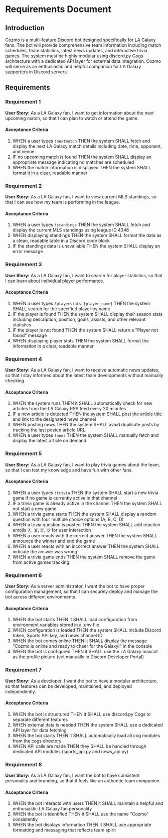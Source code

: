 # Requirements Document

## Introduction

Cozmo is a multi-feature Discord bot designed specifically for LA Galaxy fans. The bot will provide comprehensive team information including match schedules, team statistics, latest news updates, and interactive trivia games. The system must be highly modular using discord.py Cogs architecture with a dedicated API layer for external data integration. Cozmo will serve as an enthusiastic and helpful companion for LA Galaxy supporters in Discord servers.

## Requirements

### Requirement 1

**User Story:** As a LA Galaxy fan, I want to get information about the next upcoming match, so that I can plan to watch or attend the game.

#### Acceptance Criteria

1. WHEN a user types `!nextmatch` THEN the system SHALL fetch and display the next LA Galaxy match details including date, time, opponent, and venue
2. IF no upcoming match is found THEN the system SHALL display an appropriate message indicating no matches are scheduled
3. WHEN the match information is displayed THEN the system SHALL format it in a clear, readable manner

### Requirement 2

**User Story:** As a LA Galaxy fan, I want to view current MLS standings, so that I can see how my team is performing in the league.

#### Acceptance Criteria

1. WHEN a user types `!standings` THEN the system SHALL fetch and display the current MLS standings using league ID 4346
2. WHEN displaying standings THEN the system SHALL format the data as a clean, readable table in a Discord code block
3. IF the standings data is unavailable THEN the system SHALL display an error message

### Requirement 3

**User Story:** As a LA Galaxy fan, I want to search for player statistics, so that I can learn about individual player performance.

#### Acceptance Criteria

1. WHEN a user types `!playerstats [player_name]` THEN the system SHALL search for the specified player by name
2. IF the player is found THEN the system SHALL display their season stats including description, position, goals, assists, and other relevant statistics
3. IF the player is not found THEN the system SHALL return a "Player not found" message
4. WHEN displaying player stats THEN the system SHALL format the information in a clear, readable manner

### Requirement 4

**User Story:** As a LA Galaxy fan, I want to receive automatic news updates, so that I stay informed about the latest team developments without manually checking.

#### Acceptance Criteria

1. WHEN the system runs THEN it SHALL automatically check for new articles from the LA Galaxy RSS feed every 20 minutes
2. IF a new article is detected THEN the system SHALL post the article title and link to the designated news channel
3. WHEN posting news THEN the system SHALL avoid duplicate posts by tracking the last posted article URL
4. WHEN a user types `!news` THEN the system SHALL manually fetch and display the latest article on demand

### Requirement 5

**User Story:** As a LA Galaxy fan, I want to play trivia games about the team, so that I can test my knowledge and have fun with other fans.

#### Acceptance Criteria

1. WHEN a user types `!trivia` THEN the system SHALL start a new trivia game if no game is currently active in that channel
2. IF a trivia game is already active in the channel THEN the system SHALL not start a new game
3. WHEN a trivia game starts THEN the system SHALL display a random question with four multiple choice options (A, B, C, D)
4. WHEN a trivia question is posted THEN the system SHALL add reaction emojis 🇦, 🇧, 🇨, 🇩 for user interaction
5. WHEN a user reacts with the correct answer THEN the system SHALL announce the winner and end the game
6. WHEN a user reacts with an incorrect answer THEN the system SHALL indicate the answer was wrong
7. WHEN a trivia game ends THEN the system SHALL remove the game from active games tracking

### Requirement 6

**User Story:** As a server administrator, I want the bot to have proper configuration management, so that I can securely deploy and manage the bot across different environments.

#### Acceptance Criteria

1. WHEN the bot starts THEN it SHALL load configuration from environment variables stored in a .env file
2. WHEN configuration is loaded THEN the system SHALL include Discord token, Sports API key, and news channel ID
3. WHEN the bot comes online THEN it SHALL display the message "Cozmo is online and ready to cheer for the Galaxy!" in the console
4. WHEN the bot is configured THEN it SHALL use the LA Galaxy mascot as the profile picture (set manually in Discord Developer Portal)

### Requirement 7

**User Story:** As a developer, I want the bot to have a modular architecture, so that features can be developed, maintained, and deployed independently.

#### Acceptance Criteria

1. WHEN the bot is structured THEN it SHALL use discord.py Cogs to separate different features
2. WHEN external data is needed THEN the system SHALL use a dedicated API layer for data fetching
3. WHEN the bot starts THEN it SHALL automatically load all cog modules from the cogs directory
4. WHEN API calls are made THEN they SHALL be handled through dedicated API modules (sports_api.py and news_api.py)

### Requirement 8

**User Story:** As a LA Galaxy fan, I want the bot to have consistent personality and branding, so that it feels like an authentic team companion.

#### Acceptance Criteria

1. WHEN the bot interacts with users THEN it SHALL maintain a helpful and enthusiastic LA Galaxy fan personality
2. WHEN the bot is identified THEN it SHALL use the name "Cozmo" consistently
3. WHEN the bot displays information THEN it SHALL use appropriate formatting and messaging that reflects team spirit
